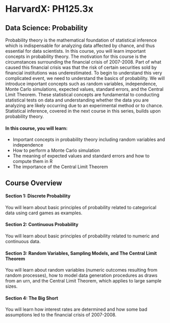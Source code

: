 # HarvardX: PH125.3x
## Data Science: Probability
Probability theory is the mathematical foundation of statistical inference which is indispensable for analyzing data affected by chance, and thus essential for data scientists. In this course, you will learn important concepts in probability theory. The motivation for this course is the circumstances surrounding the financial crisis of 2007-2008. Part of what caused this financial crisis was that the risk of certain securities sold by financial institutions was underestimated. To begin to understand this very complicated event, we need to understand the basics of probability. We will introduce important concepts such as random variables, independence, Monte Carlo simulations, expected values, standard errors, and the Central Limit Theorem. These statistical concepts are fundamental to conducting statistical tests on data and understanding whether the data you are analyzing are likely occurring due to an experimental method or to chance. Statistical inference, covered in the next course in this series, builds upon probability theory.

#### In this course, you will learn:
* Important concepts in probability theory including random variables and independence
* How to perform a Monte Carlo simulation
* The meaning of expected values and standard errors and how to compute them in R
* The importance of the Central Limit Theorem

## Course Overview
#### Section 1: Discrete Probability
You will learn about basic principles of probability related to categorical data using card games as examples.
#### Section 2: Continuous Probability
You will learn about basic principles of probability related to numeric and continuous data.
#### Section 3: Random Variables, Sampling Models, and The Central Limit Theorem
You will learn about random variables (numeric outcomes resulting from random processes), how to model data generation procedures as draws from an urn, and the Central Limit Theorem, which applies to large sample sizes.
#### Section 4: The Big Short
You will learn how interest rates are determined and how some bad assumptions led to the financial crisis of 2007-2008.
